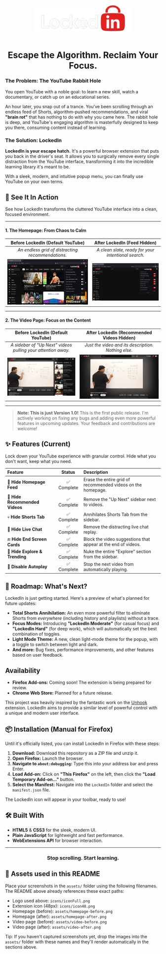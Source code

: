 <div align="center">
  <img src="icons/iconFull.png" alt="LockedIn Logo" width="320">
  <br><br>
  <h1>Escape the Algorithm. Reclaim Your Focus.</h1>
</div>


### The Problem: The YouTube Rabbit Hole 

You open YouTube with a noble goal: to learn a new skill, watch a documentary, or catch up on an educational series.

An hour later, you snap out of a trance. You've been scrolling through an endless feed of Shorts, algorithm-pushed recommendations, and viral **"brain rot"** that has nothing to do with why you came here. The rabbit hole is deep, and YouTube's engaging algorithm is masterfully designed to keep you there, consuming content instead of learning.

### The Solution: LockedIn 

**LockedIn is your escape hatch.** It's a powerful browser extension that puts *you* back in the driver's seat. It allows you to surgically remove every single distraction from the YouTube interface, transforming it into the incredible learning library it's meant to be.

With a sleek, modern, and intuitive popup menu, you can finally use YouTube on your own terms.

## 📸 See It In Action

See how LockedIn transforms the cluttered YouTube interface into a clean, focused environment.


---

#### 1. The Homepage: From Chaos to Calm
| Before LockedIn (Default YouTube) | After LockedIn (Feed Hidden) |
| :---: | :---: |
| *An endless grid of distracting recommendations.* | *A clean slate, ready for your intentional search.* |
| ![Default YouTube Homepage](assets/homepage-before.png) | ![LockedIn YouTube Homepage](assets/homepage-after.png) |

---

#### 2. The Video Page: Focus on the Content
| Before LockedIn (Default YouTube) | After LockedIn (Recommended Videos Hidden) |
| :---: | :---: |
| *A sidebar of "Up Next" videos pulling your attention away.* | *Just the video and its description. Nothing else.* |
| ![Default YouTube Video Page](assets/video-before.png) | ![LockedIn YouTube Video Page](assets/video-after.png) |

---

> **Note: This is just Version 1.0!**
> This is the first public release. I'm actively working on fixing any bugs and adding even more powerful features in upcoming updates. Your feedback and contributions are welcome!

## ✨ Features (Current)

Lock down your YouTube experience with granular control. Hide what you don't want, keep what you need.

| Feature | Status | Description |
| :--- | :---: | :--- |
| 🚫 **Hide Homepage Feed** | ✅ Complete | Erase the entire grid of recommended videos on the homepage. |
| 🙈 **Hide Recommended Videos** | ✅ Complete | Remove the "Up Next" sidebar next to videos. |
| 💀 **Hide Shorts Tab**| ✅ Complete | Annihilates Shorts Tab from the sidebar. |
| 💬 **Hide Live Chat** | ✅ Complete | Remove the distracting live chat replay. |
| 🔚 **Hide End Screen Cards** | ✅ Complete | Block the video suggestions that appear at the end of videos. |
| 🧭 **Hide Explore & Trending** | ✅ Complete | Nuke the entire "Explore" section from the sidebar. |
| 🔄 **Disable Autoplay** | ✅ Complete | Stop the next video from automatically playing. |

## 🚀 Roadmap: What's Next?

LockedIn is just getting started. Here's a preview of what's planned for future updates:

* **Total Shorts Annihilation:** An even more powerful filter to eliminate Shorts from *everywhere* (including history and playlists) without a trace.
* **Focus Modes:** Introducing **"LockedIn Moderate"** (for casual focus) and **"LockedIn Hard"** (for deep work), which will automatically set the best combination of toggles.
* **Light Mode Theme:** A new, clean light-mode theme for the popup, with a toggle to switch between light and dark.
* **And more:** Bug fixes, performance improvements, and other features based on user feedback.

## Availability

* **Firefox Add-ons:** Coming soon! The extension is being prepared for review.
* **Chrome Web Store:** Planned for a future release.

This project was heavily inspired by the fantastic work on the [Unhook]([https://github.com/hook-flow/unhook](https://addons.mozilla.org/en-US/firefox/addon/youtube-recommended-videos/?utm_source=addons.mozilla.org&utm_medium=referral&utm_content=search)) extension. LockedIn aims to provide a similar level of powerful control with a unique and modern user interface.

## 📦 Installation (Manual for Firefox)

Until it's officially listed, you can install LockedIn in Firefox with these steps:

1.  **Download:** Download this repository as a ZIP file and unzip it.
2.  **Open Firefox:** Launch the browser.
3.  **Navigate to `about:debugging`:** Type this into your address bar and press Enter.
4.  **Load Add-on:** Click on **"This Firefox"** on the left, then click the **"Load Temporary Add-on..."** button.
5.  **Select the Manifest:** Navigate into the `LockedIn` folder and select the `manifest.json` file.

The LockedIn icon will appear in your toolbar, ready to use!

## 🛠️ Built With

* **HTML5** & **CSS3** for the sleek, modern UI.
* **Plain JavaScript** for lightweight and fast performance.
* **WebExtensions API** for browser interaction.

---

<div align="center">
  <h3>Stop scrolling. Start learning.</h3>
</div>

## 📁 Assets used in this README

Place your screenshots in the `assets/` folder using the following filenames. The README above already references these exact paths:

- Logo used above: `icons/iconFull.png`
- Extension icon (48px): `icons/icon48.png`
- Homepage (before): `assets/homepage-before.png`
- Homepage (after): `assets/homepage-after.png`
- Video page (before): `assets/video-before.png`
- Video page (after): `assets/video-after.png`

Tip: If you haven't captured screenshots yet, drop the images into the `assets/` folder with these names and they'll render automatically in the sections above.
